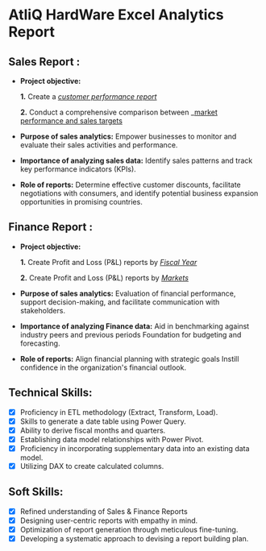 # AtliQ HardWare Excel Analytics Report
## Sales Report :


- **Project objective:** 

    **1.** Create a _[customer performance report](https://github.com/JatinShamra/Excel-Sales-Analytics/edit/main/README.md)_ 

    **2.** Conduct a comprehensive comparison between _[market performance and sales targets](https://github.com/JatinShamra/Excel-Sales-Analytics/edit/main/README.md)
- **Purpose of sales analytics:** Empower businesses to monitor and evaluate their sales activities and performance.

- **Importance of analyzing sales data:** Identify sales patterns and track key performance indicators (KPIs).

- **Role of reports:** Determine effective customer discounts, facilitate negotiations with consumers, and identify potential business expansion opportunities in promising countries.


## Finance Report :

- **Project objective:** 

    **1.** Create Profit and Loss (P&L) reports by _[Fiscal Year](https://github.com/JatinShamra/Excel-Sales-Analytics/edit/main/README.md)_ 

   **2.** Create Profit and Loss (P&L) reports by _[Markets](https://github.com/JatinShamra/Excel-Sales-Analytics/edit/main/README.md)_

- **Purpose of sales analytics:** Evaluation of financial performance, support decision-making, and facilitate communication with stakeholders.

- **Importance of analyzing Finance data:** Aid in benchmarking against industry peers and previous periods Foundation for budgeting and forecasting.

- **Role of reports:** Align financial planning with strategic goals Instill confidence in the organization's financial outlook.


## Technical Skills:
- [x]	Proficiency in ETL methodology (Extract, Transform, Load).
- [x]	Skills to generate a date table using Power Query.
- [x]	Ability to derive fiscal months and quarters.
- [x]	Establishing data model relationships with Power Pivot.
- [x]	Proficiency in incorporating supplementary data into an existing data model.
- [x]	Utilizing DAX to create calculated columns.

## Soft Skills:
- [x]	Refined understanding of Sales & Finance Reports
- [x]	Designing user-centric reports with empathy in mind.
- [x]	Optimization of report generation through meticulous fine-tuning.
- [x]	Developing a systematic approach to devising a report building plan.
